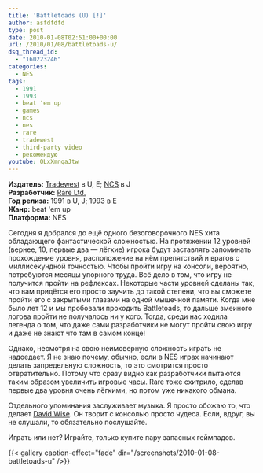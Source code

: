 ```yaml
---
title: 'Battletoads (U) [!]'
author: asfdfdfd
type: post
date: 2010-01-08T02:51:00+00:00
url: /2010/01/08/battletoads-u/
dsq_thread_id:
  - "160223246"
categories:
  - NES
tags:
  - 1991
  - 1993
  - beat ‘em up
  - games
  - ncs
  - nes
  - rare
  - tradewest
  - third-party video  
  - рекомендую 
youtube: QLxXmnqaJtw  
---
```

**Издатель:** [Tradewest][1] в U, E; [NCS][2] в J  
**Разработчик:** [Rare Ltd.][3]  
**Год релиза:** 1991 в U, J; 1993 в E  
**Жанр:** beat 'em up  
**Платформа:** NES

Сегодня я добрался до ещё одного безоговорочного NES хита обладающего фантастической сложностью. На протяжении 12 уровней (вернее, 10, первые два — лёгкие) игрока будут заставлять запоминать прохождение уровня, расположение на нём препятствий и врагов с миллисекундной точностью. Чтобы пройти игру на консоли, вероятно, потребуются месяцы упорного труда. Всё дело в том, что игру не получится пройти на рефлексах. Некоторые части уровней сделаны так, что вам придётся его просто заучить до такой степени, что вы сможете пройти его с закрытыми глазами на одной мышечной памяти. Когда мне было лет 12 и мы пробовали проходить Battletoads, то дальше змеиного логова пройти не получалось ни у кого. Тогда, среди нас ходила легенда о том, что даже сами разработчики не могут пройти свою игру и даже не знают что там в самом конце! 

Однако, несмотря на свою неимоверную сложность играть не надоедает. Я не знаю почему, обычно, если в NES играх начинают делать запредельную сложность, то это смотрится просто отвратительно. Потому что сразу видно как разработчики пытаются таким образом увеличить игровые часы. Rare тоже схитрило, сделав первые два уровня очень лёгкими, но потом уже никакого обмана.

Отдельного упоминания заслуживает музыка. Я просто обожаю то, что делает [David Wise](https://www.mobygames.com/developer/sheet/view/developerId,165438/). Он творит с консолью просто чудеса. Если, вдруг, вы не слушали, то обязательно послушайте.

Играть или нет? Играйте, только купите пару запасных геймпадов.

<!--more-->

{{< gallery caption-effect="fade" dir="/screenshots/2010-01-08-battletoads-u" />}}

 [1]: https://www.mobygames.com/company/tradewest-inc
 [2]: https://www.mobygames.com/company/ncs-corporation
 [3]: https://www.mobygames.com/company/rare-limited